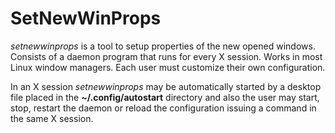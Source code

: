 # SetNewWinProps

*setnewwinprops* is a tool to setup properties of the new opened windows.
Consists of a daemon program that runs for every X session. Works in most Linux window managers.
Each user must customize their own configuration.

In an X session *setnewwinprops* may be automatically started 
by a desktop file placed in the **~/.config/autostart** directory
and also the user may start, stop, restart the daemon
or reload the configuration issuing a command in the same X session.
